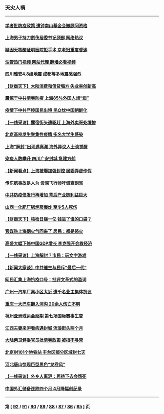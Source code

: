 ### 天灾人祸
---
#### [学者批防疫政策 遭钟南山基金会撤顾问资格](../../pages/ncid280/n13741527.md?05210445) 
#### [上海男子持刀割伤居委书记颈部 网络热议](../../pages/ncid280/n13741445.md?05210445) 
#### [疑因无核酸证明医院拒手术 京老妇重度昏迷](../../pages/ncid280/n13741364.md?05210445) 
#### [油管热门视频 网站代理 翻墙必看视频](http://209.222.30.114:81/youtube.html?05210445)
#### [四川雅安4.8级地震 成都等多地震感强烈](../../pages/ncid280/n13741156.md?05210445) 
#### [【财商天下】大陆消费和信贷塌方 失业率创新高](../../pages/ncid280/n13741053.md?05210445) 
#### [震惊于中共清零防疫 上海85%外国人想“润”](../../pages/ncid280/n13740877.md?05210445) 
#### [疫情下中共严控国民出境 民众忧中国朝鲜化](../../pages/ncid280/n13740920.md?05210445) 
#### [【一线采访】露宿街头遭驱赶 上海外卖哥处境惨](../../pages/ncid280/n13739985.md?05210445) 
#### [北京高校发生聚集性疫情 多名大学生感染](../../pages/ncid280/n13740699.md?05210445) 
#### [上海“解封”出现逃离潮 海外异议人士谈觉醒](../../pages/ncid280/n13740625.md?05210445) 
#### [染疫人数攀升 四川广安封城 急建方舱](../../pages/ncid280/n13740581.md?05210445) 
#### [【新闻看点】上海被爆加强封控 居委弄虚作假](../../pages/ncid280/n13740247.md?05210445) 
#### [传东航事故是人为 资深飞行师吁调查副驾](../../pages/ncid280/n13740449.md?05210445) 
#### [中共防疫债发行再增加 背后产业链利益巨大](../../pages/ncid280/n13740260.md?05210445) 
#### [山西一化肥厂锅炉房爆炸 至少5人死伤](../../pages/ncid280/n13740340.md?05210445) 
#### [【财商天下】核检日赚一亿 钱进了谁的口袋？](../../pages/ncid280/n13740132.md?05210445) 
#### [官媒称上海烟火气回来了 居民：都是怒火](../../pages/ncid280/n13740202.md?05210445) 
#### [高盛大幅下修中国GDP增长 李克强开会救经济](../../pages/ncid280/n13739993.md?05210445) 
#### [【一线采访】上海解封？市民：玩文字游戏](../../pages/ncid280/n13740061.md?05210445) 
#### [【新闻大家谈】中共催生与民斥“最后一代”](../../pages/ncid280/n13739992.md?05210445) 
#### [网民汇集上海抗疫口号：批评文革式的滥词](../../pages/ncid280/n13739682.md?05210445) 
#### [广州一汽车厂离小区太近 遭千名业主集体抗议](../../pages/ncid280/n13739826.md?05210445) 
#### [重庆一大巴车翻入河沟 20余人伤亡不明](../../pages/ncid280/n13739873.md?05210445) 
#### [杭州亚洲残运会延期 第七场国际赛事生变](../../pages/ncid280/n13739805.md?05210445) 
#### [江西夫妻来沪看病遇封城 流浪街头两个月](../../pages/ncid280/n13739761.md?05210445) 
#### [大陆两卫健委官员批清零政策  被指不寻常](../../pages/ncid280/n13739710.md?05210445) 
#### [北京封101个地铁站 丰台区部分区域封七天](../../pages/ncid280/n13739596.md?05210445) 
#### [河北唐山惊现巨型黑色“龙卷风”](../../pages/ncid280/n13739532.md?05210445) 
#### [【一线采访】外乡人离沪：再待下去会饿死](../../pages/ncid280/n13739209.md?05210445) 
#### [中国外汇储备连跌四个月 4月降幅创纪录](../../pages/ncid280/n13739541.md?05210445) 

---
#### 第 [ [92](./92.md?05210445) / [91](./91.md?05210445) / [90](./90.md?05210445) / [89](./89.md?05210445) / [88](./88.md?05210445) / [87](./87.md?05210445) / [86](./86.md?05210445) / [85](./85.md?05210445) ] 页
